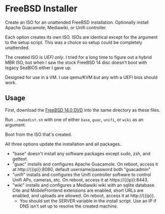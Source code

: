 # FreeBSD Installer

Create an ISO for an unattended FreeBSD installation. Optionally install Apache Guacamole, Mediawiki, or Unifi controller. 

Each option creates its own ISO. ISOs are identical except for the argument to the setup script. This was a choice so setup could be completely unattended.

The created ISO is _UEFI only_. I tried for a long time to figure out a hybrid MBR ISO, but when I saw the stock FreeBSD 14 disc doesn't boot with legacy SeaBIOS either I gave up.

Designed for use in a VM. I use qemu/KVM but any with a UEFI bios should work.

## Usage

First, download the [FreeBSD 14.0 DVD](https://download.freebsd.org/releases/amd64/amd64/ISO-IMAGES/14.0/) into the same directory as these files.

Run `./makedist.sh` with one of either `base`, `guac`, `unifi`, or `wiki` as an argument.

Boot from the ISO that's created. 

All three options update the installation and all packages. 

- "base" doesn't install any software packages except sudo, zsh, and gettext.
- "guac" installs and configures Apache Guacamole. On reboot, access it at http://{{ip}}:8080, default username/password both "guacadmin"
- "unifi" installs and configures the Unifi controller software to control Unifi APs, cameras, etc. On reboot, access it at https://{{ip}}:8443.
- "wiki" installs and configures a Mediawiki wiki with an sqlite database. Cite and MobileFrontend extensions are enabled, short URLs are enabled, and uploads are allowed. On reboot, access it at http://{{ip}}.
    - You should set the SERVER variable in the install script. Use an IP if DNS isn't set up to resolve the created machine.

